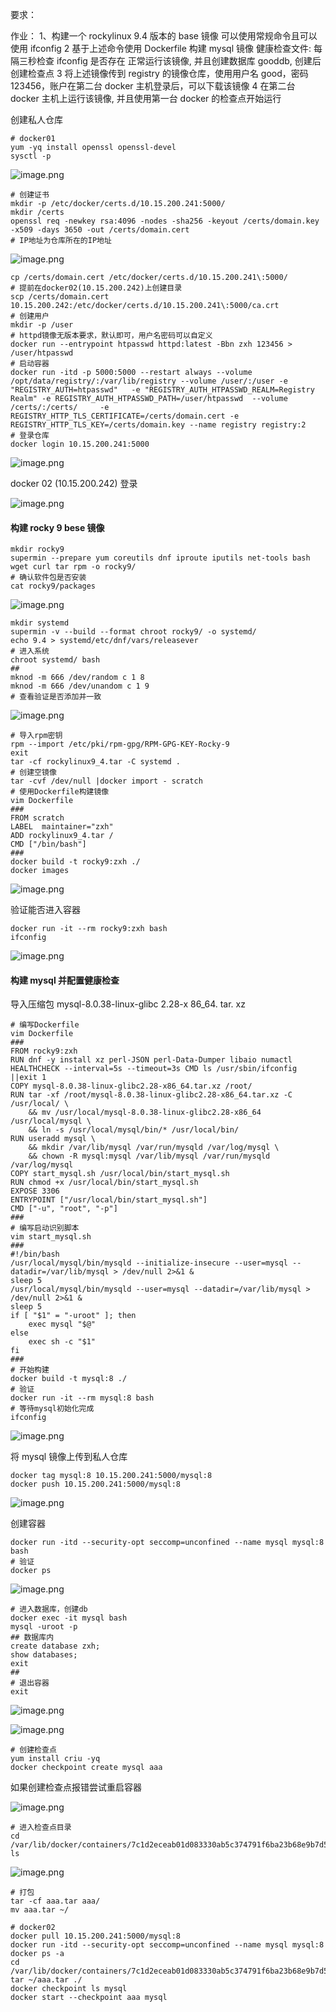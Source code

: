 要求：

作业：
1、构建一个 rockylinux 9.4 版本的 base 镜像
   可以使用常规命令且可以使用 ifconfig
2 基于上述命令使用 Dockerfile 构建 mysql 镜像
  健康检查文件: 每隔三秒检查 ifconfig 是否存在
  正常运行该镜像, 并且创建数据库 gooddb, 创建后创建检查点
3 将上述镜像传到 registry 的镜像仓库，使用用户名 good，密码 123456，账户在第二台 docker 主机登录后，可以下载该镜像
4 在第二台 docker 主机上运行该镜像, 并且使用第一台 docker 的检查点开始运行

创建私人仓库
```shell
# docker01
yum -yq install openssl openssl-devel
sysctl -p
```

![image.png](https://gitee.com/zhaojiedong/img/raw/master/20240819195327.png)

```shell
# 创建证书
mkdir -p /etc/docker/certs.d/10.15.200.241:5000/
mkdir /certs
openssl req -newkey rsa:4096 -nodes -sha256 -keyout /certs/domain.key -x509 -days 3650 -out /certs/domain.cert
# IP地址为仓库所在的IP地址
```
![image.png](https://gitee.com/zhaojiedong/img/raw/master/20240819195443.png)

```shell
cp /certs/domain.cert /etc/docker/certs.d/10.15.200.241\:5000/
# 提前在docker02(10.15.200.242)上创建目录
scp /certs/domain.cert 10.15.200.242:/etc/docker/certs.d/10.15.200.241\:5000/ca.crt
# 创建用户
mkdir -p /user	
# httpd镜像无版本要求，默认即可，用户名密码可以自定义
docker run --entrypoint htpasswd httpd:latest -Bbn zxh 123456 > /user/htpasswd
# 启动容器
docker run -itd -p 5000:5000 --restart always --volume /opt/data/registry/:/var/lib/registry --volume /user/:/user -e "REGISTRY_AUTH=htpasswd"	 -e "REGISTRY_AUTH_HTPASSWD_REALM=Registry Realm" -e REGISTRY_AUTH_HTPASSWD_PATH=/user/htpasswd  --volume /certs/:/certs/	  -e REGISTRY_HTTP_TLS_CERTIFICATE=/certs/domain.cert -e REGISTRY_HTTP_TLS_KEY=/certs/domain.key --name registry registry:2
# 登录仓库
docker login 10.15.200.241:5000
```
![image.png](https://gitee.com/zhaojiedong/img/raw/master/20240819195833.png)

docker 02 (10.15.200.242) 登录

![image.png](https://gitee.com/zhaojiedong/img/raw/master/20240819195947.png)

#### 构建 rocky 9 bese 镜像

```shell
mkdir rocky9
supermin --prepare yum coreutils dnf iproute iputils net-tools bash wget curl tar rpm -o rocky9/
# 确认软件包是否安装
cat rocky9/packages 
```

![image.png](https://gitee.com/zhaojiedong/img/raw/master/20240819200848.png)

```shell
mkdir systemd
supermin -v --build --format chroot rocky9/ -o systemd/
echo 9.4 > systemd/etc/dnf/vars/releasever
# 进入系统
chroot systemd/ bash
##
mknod -m 666 /dev/random c 1 8
mknod -m 666 /dev/unandom c 1 9
# 查看验证是否添加并一致
```

![image.png](https://gitee.com/zhaojiedong/img/raw/master/20240819201141.png)

```shell
# 导入rpm密钥
rpm --import /etc/pki/rpm-gpg/RPM-GPG-KEY-Rocky-9
exit
tar -cf rockylinux9_4.tar -C systemd .
# 创建空镜像
tar -cvf /dev/null |docker import - scratch
# 使用Dockerfile构建镜像
vim Dockerfile
### 
FROM scratch
LABEL  maintainer="zxh"
ADD rockylinux9_4.tar /
CMD ["/bin/bash"]
###
docker build -t rocky9:zxh ./
docker images
```

![image.png](https://gitee.com/zhaojiedong/img/raw/master/20240819202036.png)

验证能否进入容器

```shell
docker run -it --rm rocky9:zxh bash
ifconfig
```

![image.png](https://gitee.com/zhaojiedong/img/raw/master/20240819203811.png)

#### 构建 mysql 并配置健康检查

导入压缩包
mysql-8.0.38-linux-glibc 2.28-x 86_64. tar. xz

```shell
# 编写Dockerfile
vim Dockerfile
###
FROM rocky9:zxh
RUN dnf -y install xz perl-JSON perl-Data-Dumper libaio numactl
HEALTHCHECK --interval=5s --timeout=3s CMD ls /usr/sbin/ifconfig ||exit 1
COPY mysql-8.0.38-linux-glibc2.28-x86_64.tar.xz /root/
RUN tar -xf /root/mysql-8.0.38-linux-glibc2.28-x86_64.tar.xz -C /usr/local/ \
    && mv /usr/local/mysql-8.0.38-linux-glibc2.28-x86_64 /usr/local/mysql \
    && ln -s /usr/local/mysql/bin/* /usr/local/bin/
RUN useradd mysql \
    && mkdir /var/lib/mysql /var/run/mysqld /var/log/mysql \
    && chown -R mysql:mysql /var/lib/mysql /var/run/mysqld /var/log/mysql
COPY start_mysql.sh /usr/local/bin/start_mysql.sh
RUN chmod +x /usr/local/bin/start_mysql.sh
EXPOSE 3306
ENTRYPOINT ["/usr/local/bin/start_mysql.sh"]
CMD ["-u", "root", "-p"]
###
# 编写启动识别脚本
vim start_mysql.sh
###
#!/bin/bash
/usr/local/mysql/bin/mysqld --initialize-insecure --user=mysql --datadir=/var/lib/mysql > /dev/null 2>&1 &
sleep 5
/usr/local/mysql/bin/mysqld --user=mysql --datadir=/var/lib/mysql > /dev/null 2>&1 &
sleep 5
if [ "$1" = "-uroot" ]; then
    exec mysql "$@"
else
    exec sh -c "$1"
fi
###
# 开始构建
docker build -t mysql:8 ./
# 验证
docker run -it --rm mysql:8 bash
# 等待mysql初始化完成
ifconfig
```


![image.png](https://gitee.com/zhaojiedong/img/raw/master/20240819204348.png)

将 mysql 镜像上传到私人仓库

```shell
docker tag mysql:8 10.15.200.241:5000/mysql:8
docker push 10.15.200.241:5000/mysql:8 
```

![image.png](https://gitee.com/zhaojiedong/img/raw/master/20240819204727.png)

创建容器

```shell
docker run -itd --security-opt seccomp=unconfined --name mysql mysql:8 bash
# 验证
docker ps
```

![image.png](https://gitee.com/zhaojiedong/img/raw/master/20240819205210.png)

```shell
# 进入数据库，创建db
docker exec -it mysql bash
mysql -uroot -p
## 数据库内
create database zxh;
show databases;
exit
##
# 退出容器
exit
```

![image.png](https://gitee.com/zhaojiedong/img/raw/master/20240819205445.png)

![image.png](https://gitee.com/zhaojiedong/img/raw/master/20240819205616.png)

```shell
# 创建检查点
yum install criu -yq
docker checkpoint create mysql aaa
```

如果创建检查点报错尝试重启容器

![image.png](https://gitee.com/zhaojiedong/img/raw/master/20240819211753.png)

```shell
# 进入检查点目录
cd /var/lib/docker/containers/7c1d2eceab01d083330ab5c374791f6ba23b68e9b7d56390bc49c22ab8822d43/checkpoints/
ls
```

![image.png](https://gitee.com/zhaojiedong/img/raw/master/20240819211943.png)

```shell
# 打包
tar -cf aaa.tar aaa/
mv aaa.tar ~/
```

```shell
# docker02
docker pull 10.15.200.241:5000/mysql:8
docker run -itd --security-opt seccomp=unconfined --name mysql mysql:8
docker ps -a
cd /var/lib/docker/containers/7c1d2eceab01d083330ab5c374791f6ba23b68e9b7d56390bc49c22ab8822d43/checkpoints/
tar ~/aaa.tar ./
docker checkpoint ls mysql
docker start --checkpoint aaa mysql
```